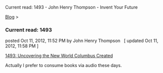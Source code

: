Current read: 1493 - John Henry Thompson - Invent Your Future   
    

[Blog](../z-blog-1.md)‎ > ‎

### Current read: 1493

posted Oct 11, 2012, 11:52 PM by John Henry Thompson   \[ updated Oct 11, 2012, 11:58 PM \]

[1493: Uncovering the New World Columbus Created](http://www.amazon.com/1493-Uncovering-World-Columbus-Created/dp/0307278247)  
  
Actually I prefer to consume books via audio these days.  

